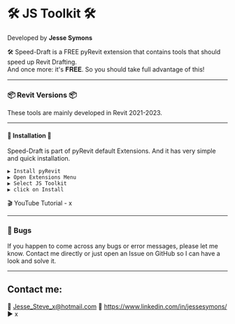 # 🛠 JS Toolkit 🛠 


Developed by **Jesse Symons**  

🛠 Speed-Draft is a FREE pyRevit extension that contains tools that should speed up Revit Drafting.   
And once more: it's 𝐅𝐑𝐄𝐄. So you should take full advantage of this!



---
### 📦 Revit Versions 📦
These tools are mainly developed in Revit 2021-2023.

---
#### 💠 Installation 💠 
Speed-Draft is part of pyRevit default Extensions. 
And it has very simple and quick installation.  

    ▶ Install pyRevit  
    ▶ Open Extensions Menu  
    ▶ Select JS Toolkit  
    ▶ click on Install

🎬 YouTube Tutorial - x

---
### 🐛 Bugs
If you happen to come across any bugs or error messages, please let me know. 
Contact me directly or just open an Issue on GitHub so I can have a look and solve it.

---

## Contact me:
📨  Jesse_Steve_x@hotmail.com 
🤵  https://www.linkedin.com/in/jessesymons/    
▶   x  